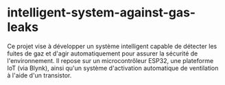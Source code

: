 # intelligent-system-against-gas-leaks
Ce projet vise à développer un système intelligent capable de détecter les fuites de gaz et d'agir automatiquement pour assurer la sécurité de l'environnement. Il repose sur un microcontrôleur ESP32, une plateforme IoT (via Blynk), ainsi qu'un système d'activation automatique de ventilation à l'aide d'un transistor.
